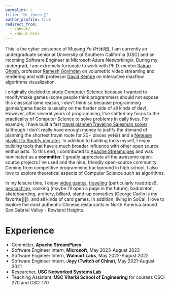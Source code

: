 ```yaml
---
permalink: /
title: "Hi there 👋"
author_profile: true
redirect_from: 
  - /about/
  - /about.html
---
```


This is the cyber existence of Muyang Ye (叶沐阳), I am currently an undergraduate senior at University of Southern California (USC) and an incoming Software Engineer at Microsoft Azure Networking🌐. During my undergrad, I am extremely fortunate to work with Ph.D. mentor [Rajrup Ghosh](https://nsl.usc.edu/people/rajrup-ghosh/), professor [Ramesh Govindan](https://govindan.usc.edu/) on volumetric video streaming and rendering and with professor [David Kempe](https://0-scholar-google-com.brum.beds.ac.uk/citations?user=fNvryVUAAAAJ&hl=en) on interactive maxflow algorithms visualization.

I originally decided to study Computer Science because I wanted to modify/make games (some people think programmers should not expose this classical lame reason, I don't think so because programming games/game hacks is usually on the harder side of all kinds of dev). However, after several years of programming, I've shifted my focus to the practicality of Computer Science to solve problems in daily lives. For example, I have built a fast [travel planner/Traveling Salesman solver](https://github.com/muyangye/Traveling_Salesman_Solver_Google_Maps) (although I don't really have enough money to justify the demand of planning the shortest travel route for 20+ places yet😆) and a [Netease playlist to Spotify migrater](https://github.com/muyangye/Netease_To_Spotify). In addition to building tools myself, I enjoy building tools that have a much broader influence with other open source enthusiasts. To this end, I contributed to [Apache Streampipes](https://github.com/apache/streampipes) and was nominated as a **committer**. I greatly appreciate all the awesome open-source projects I've used and the nice, friendly open-source community. Coming from competitive programming background in high school, I also love to explore theoretical aspects of Computer Science such as algorithms.

In my leisure time, I enjoy [video games](https://muyangye.github.io/games/), [traveling](https://muyangye.github.io/travel/) (particularly roadtrips!), [geocaching](), cooking (maybe I'll open a page in the future), badminton, skateboarding, archery, billiard, stand-up comedies (George Carlin is my favorite👨‍🦳), and all kinds of card games. In addition, living in SoCal, I love to explore the most authentic Chinese restaurants in North America around San Gabriel Valley - Rowland Heights.

Experience
======
<ul style="padding-left: 20px">
  <li>Committer, <strong>Apache StreamPipes</strong></li>
  <li>Software Engineer Intern, <strong>Microsoft</strong>, May 2023-August 2023</li>
  <li>Software Engineer Intern, <strong>Walmart Labs</strong>, May 2022-August 2022</li>
  <li>Software Engineer Intern, <strong>Joyy (Twitch of China)</strong>, May 2021-August 2021</li>
  <li>Researcher, <strong>USC Networked Systems Lab</strong></li>
  <li>Teaching Assistant, <strong>USC Viterbi School of Engineering</strong> for courses CSCI 270 and CSCI 170</li>
</ul>